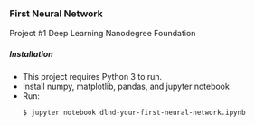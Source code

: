 ### First Neural Network

Project #1
Deep Learning Nanodegree Foundation

##### Installation
- This project requires Python 3 to run.
- Install numpy, matplotlib, pandas, and jupyter notebook
- Run:
    ```sh
    $ jupyter notebook dlnd-your-first-neural-network.ipynb
    ```

